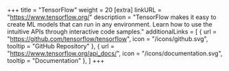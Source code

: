 +++
title = "TensorFlow"
weight = 20
[extra]
linkURL = "https://www.tensorflow.org/"
description = "TensorFlow makes it easy to create ML models that can run in any environment. Learn how to use the intuitive APIs through interactive code samples."
additionalLinks = [
  { url = "https://github.com/tensorflow/tensorflow", icon = "/icons/github.svg", tooltip = "GitHub Repository" },
  { url = "https://www.tensorflow.org/api_docs/", icon = "/icons/documentation.svg", tooltip = "Documentation" },
]
+++
